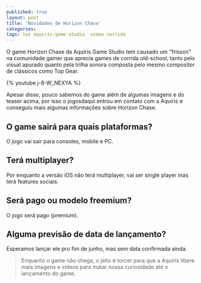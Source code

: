 ```yaml
---
published: true
layout: post
title: 'Novidades de Horizon Chase'
categories: 
tags: ios aquiris-game-studio  video corrida
---
```

O game Horizon Chase da Aquiris Game Studio tem causado um "frisson" na comunidade gamer que aprecia games de corrida old-school, tanto pelo visual apurado quanto pela trilha sonora composta pelo mesmo compositor de clássicos como Top Gear.

{% youtube j-8-W_NEXYA %}

Apesar disso, pouco sabemos do game além de algumas imagens e do teaser acima, por isso o jogosdaqui entrou em contato com a Aquiris e conseguiu mais algumas informações sobre Horizon Chase. 


## O game sairá para quais plataformas?
O jogo vai sair para consoles, mobile e PC.

## Terá multiplayer? 
Por enquanto a versão iOS não terá multiplayer, vai ser single player mas terá features sociais.

## Será pago ou modelo freemium?
O jogo será pago (premium).

## Alguma previsão de data de lançamento?
Esperamos lançar ele pro fim de junho, mas sem data confirmada ainda.

> Enquanto o game não chega, o jeito é torcer para que a Aquiris libere mais imagens e vídeos para matar nossa curiosidade até o lançamento do game.
